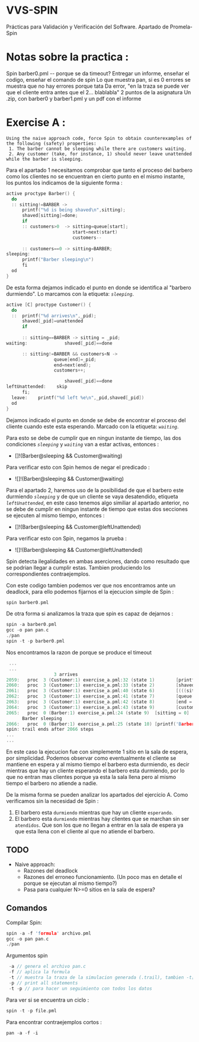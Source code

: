 # VVS-SPIN
Prácticas para Validación y Verificación del Software. Apartado de Promela-Spin

# Notas sobre la practica :
Spin barber0.pml  -- porque se da timeout?
Entregar un informe, enseñar el codigo, enseñar el comando de spin
Lo que muestra pan, si es 0 errores se muestra que no hay errores porque tata
Da error, "en la traza se puede ver que el cliente entra antes que el 2... blablabla"
2 puntos de la asignatura
Un .zip, con barber0 y barber1.pml y un pdf con el informe

# Exercise A :
``` text
Using the naive approach code, force Spin to obtain counterexamples of the following (safety) properties:
 1. The barber cannot be sleeping while there are customers waiting.
 2. Any customer (take, for instance, 1) should never leave unattended while the barber is sleeping.
```
 Para el apartado 1 necesitamos comprobar que tanto el proceso del barbero como los clientes no se encuentran en cierto punto en el mismo instante, los puntos los indicamos de la siguiente forma :
``` c++
active proctype Barber() {
  do
  :: sitting!=BARBER ->
      printf("%d is being shaved\n",sitting);
      shaved[sitting]=done;                  
      if
      :: customers>0  -> sitting=queue[start]; 
                         start=next(start)     
		                 customers--
              
      :: customers==0 -> sitting=BARBER;        
sleeping:          
      printf("Barber sleeping\n")
      fi
  od
}
```
De esta forma dejamos indicado el punto en donde se identifica al "barbero durmiendo". Lo marcamos con la etiqueta: _`sleeping`_.
``` c++
active [C] proctype Customer() {
  do
  ::  printf("%d arrives\n",_pid);
      shaved[_pid]=unattended   
      if
                                        
      :: sitting==BARBER -> sitting = _pid;
waiting:		      shaved[_pid]==done   

      :: sitting!=BARBER && customers<N ->
                  queue[end]=_pid;     
                  end=next(end);       
                  customers++;     

		              shaved[_pid]==done   
leftUnattended:    skip
      fi;
  leave:    printf("%d left %e\n",_pid,shaved[_pid])
  od
}
```
Dejamos indicado el punto en donde se debe de encontrar el proceso del cliente cuando este esta esperando. Marcado con la etiqueta: _`waiting`_.

Para esto se debe de cumplir que en ningun instante de tiempo, las dos condiciones _`sleeping`_ y _`waiting`_ van a estar activas, entonces :
 - []!(Barber@sleeping && Customer@waiting)

Para verificar esto con Spin hemos de negar el predicado :
 - ![]!(Barber@sleeping && Customer@waiting)

Para el apartado 2, haremos uso de la posibilidad de que el barbero este durmiendo _`sleeping`_ y de que un cliente se vaya desatendido, etiqueta _`leftUnattended`_, en este caso tenemos algo similiar al apartado anterior, no se debe de cumplir en ningun instante de tiempo que estas dos secciones se ejecuten al mismo tiempo, entonces :
 - []!(Barber@sleeping && Customer@leftUnattended)

Para verificar esto con Spin, negamos la prueba :
 - ![]!(Barber@sleeping && Customer@leftUnattended)

Spin detecta ilegalidades en ambas aserciones, dando como resultado que se podrian llegar a cumplir estas. Tambien produciendo los correspondientes contraejemplos.

Con este codigo tambien podemos ver que nos encontramos ante un deadlock, para ello podemos fijarnos el la ejecucion simple de Spin :
``` c++
spin barber0.pml
```
De otra forma si analizamos la traza que spin es capaz de dejarnos :
``` c++
spin -a barber0.pml
gcc -o pan pan.c
./pan
spin -t -p barber0.pml
```
Nos encontramos la razon de porque se produce el timeout
``` c++
 ...
 ...
                  3 arrives
2059:   proc  3 (Customer:1) exercise_a.pml:32 (state 1)        [printf('%d arrives\\n',_pid)]
2060:   proc  3 (Customer:1) exercise_a.pml:33 (state 2)        [shaved[_pid] = unattended]
2061:   proc  3 (Customer:1) exercise_a.pml:40 (state 6)        [(((sitting!=0)&&(customers<1)))]
2062:   proc  3 (Customer:1) exercise_a.pml:41 (state 7)        [queue[end] = _pid]
2063:   proc  3 (Customer:1) exercise_a.pml:42 (state 8)        [end = ((end+1)%1)]
2064:   proc  3 (Customer:1) exercise_a.pml:43 (state 9)        [customers = (customers+1)]
2065:   proc  0 (Barber:1) exercise_a.pml:24 (state 9)  [sitting = 0]
      Barber sleeping
2066:   proc  0 (Barber:1) exercise_a.pml:25 (state 10) [printf('Barber sleeping\\n')]
spin: trail ends after 2066 steps
...
...
``` 
En este caso la ejecucion fue con simplemente 1 sitio en la sala de espera, por simplicidad.
Podemos observar como eventualmente el cliente se mantiene en espera y al mismo tiempo el barbero esta durmiendo, es decir mientras que hay un cliente esperando el barbero esta durmiendo, por lo que no entran mas clientes porque ya esta la sala llena pero al mismo tiempo el barbero no atiende a nadie.

De la misma forma se pueden analizar los apartados del ejercicio A. Como verificamos sin la necesidad de Spin :

 1. El barbero esta `durmiendo` mientras que hay un cliente `esperando`.
 2. El barbero esta `durmiendo` mientras hay clientes que se marchan sin ser `atendidos`. Que son los que no llegan a entrar en la sala de espera ya que esta llena con el cliente al que no atiende el barbero.
## TODO
 - Naive approach:
   - Razones del deadlock
   - Razones del erroneo funcionamiento. (Un poco mas en detalle el porque se ejecutan al mismo tiempo?)
   - Pasa para cualquier N>=0 sitios en la sala de espera?

## Comandos
Compilar Spin:
``` c++
spin -a -f 'formula' archivo.pml
gcc -o pan pan.c
./pan
```
Argumentos spin
``` c++
 -a // genera el archivo pan.c
 -f // aplica la formula
 -t // muestra la traza de la simulacion generada (.trail), tambien -t[N]
 -p // print all statements
 -t -p // para hacer un seguimiento con todos los datos
```
Para ver si se encuentra un ciclo :
``` c++
spin -t -p file.pml
```
Para encontrar contraejemplos cortos :
``` c++
pan -a -f -i
```